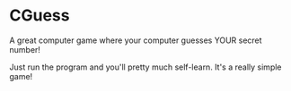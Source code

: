 # CGuess
A great computer game where your computer guesses YOUR secret number!

Just run the program and you'll pretty much self-learn. It's a really simple game!
